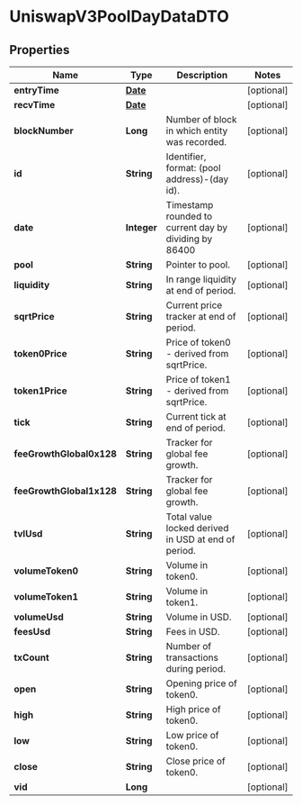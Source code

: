 

# UniswapV3PoolDayDataDTO

## Properties

Name | Type | Description | Notes
------------ | ------------- | ------------- | -------------
**entryTime** | [**Date**](Date.md) |  |  [optional]
**recvTime** | [**Date**](Date.md) |  |  [optional]
**blockNumber** | **Long** | Number of block in which entity was recorded. |  [optional]
**id** | **String** | Identifier, format: (pool address)-(day id). |  [optional]
**date** | **Integer** | Timestamp rounded to current day by dividing by 86400 |  [optional]
**pool** | **String** | Pointer to pool. |  [optional]
**liquidity** | **String** | In range liquidity at end of period. |  [optional]
**sqrtPrice** | **String** | Current price tracker at end of period. |  [optional]
**token0Price** | **String** | Price of token0 - derived from sqrtPrice. |  [optional]
**token1Price** | **String** | Price of token1 - derived from sqrtPrice. |  [optional]
**tick** | **String** | Current tick at end of period. |  [optional]
**feeGrowthGlobal0x128** | **String** | Tracker for global fee growth. |  [optional]
**feeGrowthGlobal1x128** | **String** | Tracker for global fee growth. |  [optional]
**tvlUsd** | **String** | Total value locked derived in USD at end of period. |  [optional]
**volumeToken0** | **String** | Volume in token0. |  [optional]
**volumeToken1** | **String** | Volume in token1. |  [optional]
**volumeUsd** | **String** | Volume in USD. |  [optional]
**feesUsd** | **String** | Fees in USD. |  [optional]
**txCount** | **String** | Number of transactions during period. |  [optional]
**open** | **String** | Opening price of token0. |  [optional]
**high** | **String** | High price of token0. |  [optional]
**low** | **String** | Low price of token0. |  [optional]
**close** | **String** | Close price of token0. |  [optional]
**vid** | **Long** |  |  [optional]




